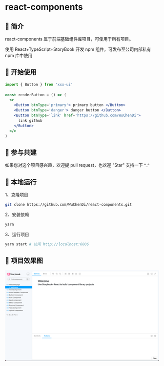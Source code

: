 # react-components

## 📖 简介

react-components 属于前端基础组件库项目，可使用于所有项目。

使用 React+TypeScript+StoryBook 开发 npm 组件，可发布至公司内部私有 npm 库中使用

## 🔧 开始使用

```jsx
import { Button } from 'xxx-ui'

const renderButton = () => (
  <>
    <Button btnType='primary'> primary button </Button>
    <Button btnType='danger'> danger button </Button>
    <Button btnType='link' href='https://github.com/WuChenDi'>
      link github
    </Button>
  </>
)
```

## 🤝 参与共建

如果您对这个项目感兴趣，欢迎提 pull request，也欢迎 "Star" 支持一下 ^\_^

## 🚗 本地运行

1、克隆项目

```bash
git clone https://github.com/WuChenDi/react-components.git
```

2、安装依赖

```bash
yarn
```

3、运行项目

```bash
yarn start # 访问 http://localhost:6006
```

## 👀 项目效果图

![](/screenshots/index.png)
